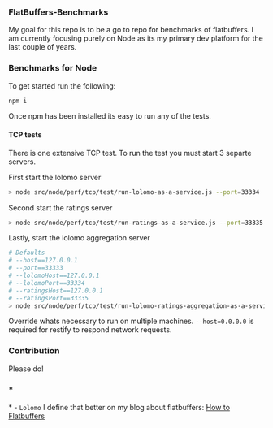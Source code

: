 ### FlatBuffers-Benchmarks

My goal for this repo is to be a go to repo for benchmarks of flatbuffers.  I am
currently focusing purely on Node as its my primary dev platform for the last couple
of years.

### Benchmarks for Node

To get started run the following:

```bash
npm i
```

Once npm has been installed its easy to run any of the tests.

#### TCP tests

There is one extensive TCP test.  To run the test you must start 3 separte servers.

First start the lolomo server
```bash
> node src/node/perf/tcp/test/run-lolomo-as-a-service.js --port=33334
```

Second start the ratings server
```bash
> node src/node/perf/tcp/test/run-ratings-as-a-service.js --port=33335
```

Lastly, start the lolomo aggregation server
```bash
# Defaults
# --host==127.0.0.1
# --port==33333
# --lolomoHost==127.0.0.1
# --lolomoPort==33334
# --ratingsHost==127.0.0.1
# --ratingsPort==33335
> node src/node/perf/tcp/test/run-lolomo-ratings-aggregation-as-a-service.js --host=0.0.0.0
```

Override whats necessary to run on multiple machines.  `--host=0.0.0.0` is required for
restify to respond network requests.

### Contribution

Please do!


### *

\* - `Lolomo` I define that better on my blog about flatbuffers: [How to Flatbuffers](http://michaelbpaulson.github.io/flatbuffers/how-to-flatbuffers)
